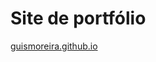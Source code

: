 <h1>Site de portfólio</h1>
<a href="https://guismoreira.github.io/" target="_blank"> guismoreira.github.io </a>
